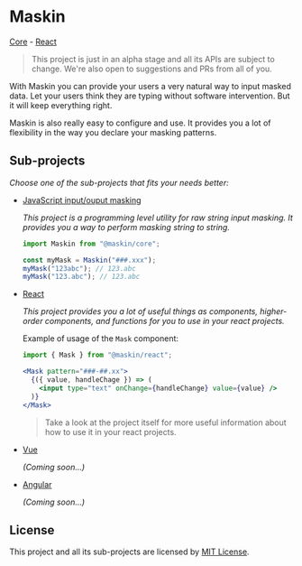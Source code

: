 # Maskin

[Core](https://github.com/imbrn/maskin/tree/master/packages/core)  -  [React](https://github.com/imbrn/maskin/tree/master/packages/react)

> This project is just in an alpha stage and all its APIs are subject to
> change. We're also open to suggestions and PRs from all of you.

With Maskin you can provide your users a very natural way to input masked data.
Let your users think they are typing without software intervention. But it will
keep everything right.

Maskin is also really easy to configure and use. It provides you a lot of
flexibility in the way you declare your masking patterns.

## Sub-projects

_Choose one of the sub-projects that fits your needs better:_

- [JavaScript input/ouput masking](https://github.com/imbrn/maskin/tree/master/packages/core)

  _This project is a programming level utility for raw string input masking. It
  provides you a way to perform masking string to string._

  ```javascript
  import Maskin from "@maskin/core";

  const myMask = Maskin("###.xxx");
  myMask("123abc"); // 123.abc
  myMask("123.abc"); // 123.abc
  ```

- [React](https://github.com/imbrn/maskin/tree/master/packages/react)

  _This project provides you a lot of useful things as components, higher-order
  components, and functions for you to use in your react projects._

  Example of usage of the `Mask` component:

  ```jsx
  import { Mask } from "@maskin/react";

  <Mask pattern="###-##.xx">
    {({ value, handleChage }) => (
      <input type="text" onChange={handleChange} value={value} />
    )}
  </Mask>
  ```

  > Take a look at the project itself for more useful information about how to use it in
  > your react projects.

- [Vue](https://github.com/imbrn/maskin/tree/master/packages/vue)
  
  _(Coming soon...)_

- [Angular](https://github.com/imbrn/maskin/tree/master/packages/angular)
  
  _(Coming soon...)_

## License

This project and all its sub-projects are licensed by [MIT License](https://opensource.org/licenses/MIT).
